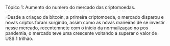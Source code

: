 Tópico 1: Aumento do numero do mercado das criptomoedas.

-Desde a criaçao da bitcoin, a primeira criptomoeda, o mercado disparou e novas criptos foram surgindo, assim como as novas maneiras de se investir nesse mercado, recentemnete com o inicio da normalizaçao no pos pandemia, o mercado teve uma crescente voltando a superar o valor de US$ 1 trilhão.
